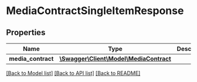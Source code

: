 # MediaContractSingleItemResponse

## Properties
Name | Type | Description | Notes
------------ | ------------- | ------------- | -------------
**media_contract** | [**\Swagger\Client\Model\MediaContract**](MediaContract.md) |  | [optional] 

[[Back to Model list]](../README.md#documentation-for-models) [[Back to API list]](../README.md#documentation-for-api-endpoints) [[Back to README]](../README.md)


